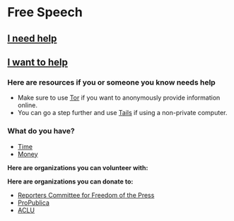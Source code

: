 # Free Speech

## [I need help](#need_help)

## [I want to help](#want_to_help)

### <a name="need_help"></a>Here are resources if you or someone you know needs help

* Make sure to use [Tor](https://www.torproject.org/) if you want to anonymously provide information online.
* You can go a step further and use [Tails](https://tails.boum.org/) if using a non-private computer.

### <a name="want_to_help"></a>What do you have?

* [Time](#give_time)
* [Money](#give_money)

**<a name="give_time"></a> Here are organizations you can volunteer with:**

**<a name="give_money"></a> Here are organizations you can donate to:**

* [Reporters Committee for Freedom of the Press](https://www.rcfp.org/)
* [ProPublica](https://www.propublica.org/)
* [ACLU](https://www.aclu.org/)

